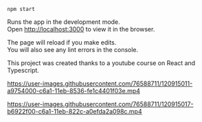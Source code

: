 `npm start`

Runs the app in the development mode.\
Open [http://localhost:3000](http://localhost:3000) to view it in the browser.

The page will reload if you make edits.\
You will also see any lint errors in the console.

This project was created thanks to a youtube course on React and Typescript.


https://user-images.githubusercontent.com/76588711/120915011-a9754000-c6a1-11eb-8536-fe1c4401f03e.mp4


https://user-images.githubusercontent.com/76588711/120915017-b6922f00-c6a1-11eb-822c-a0efda2a098c.mp4
